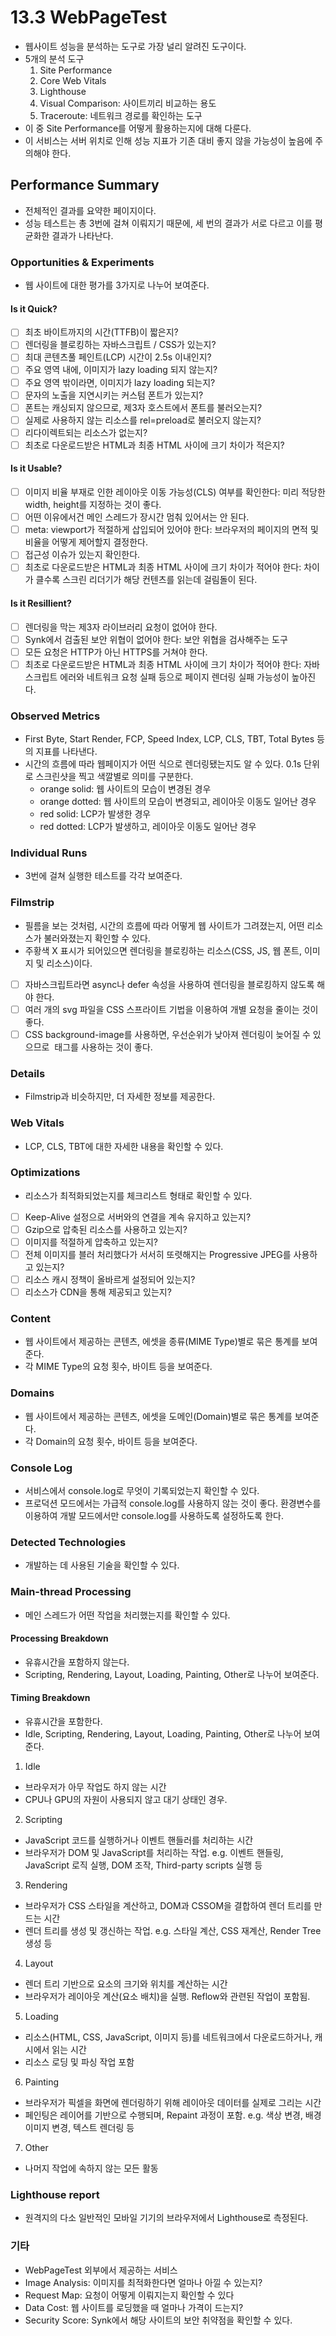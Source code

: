 # 13.3 WebPageTest

- 웹사이트 성능을 분석하는 도구로 가장 널리 알려진 도구이다.
- 5개의 분석 도구
  1.  Site Performance
  2.  Core Web Vitals
  3.  Lighthouse
  4.  Visual Comparison: 사이트끼리 비교하는 용도
  5.  Traceroute: 네트워크 경로를 확인하는 도구
- 이 중 Site Performance를 어떻게 활용하는지에 대해 다룬다.
- 이 서비스는 서버 위치로 인해 성능 지표가 기존 대비 좋지 않을 가능성이 높음에 주의해야 한다.

## Performance Summary

- 전체적인 결과를 요약한 페이지이다.
- 성능 테스트는 총 3번에 걸쳐 이뤄지기 때문에, 세 번의 결과가 서로 다르고 이를 평균화한 결과가 나타난다.

### Opportunities & Experiments

- 웹 사이트에 대한 평가를 3가지로 나누어 보여준다.

#### Is it Quick?

- [ ] 최초 바이트까지의 시간(TTFB)이 짧은지?
- [ ] 렌더링을 블로킹하는 자바스크립트 / CSS가 있는지?
- [ ] 최대 콘텐츠풀 페인트(LCP) 시간이 2.5s 이내인지?
- [ ] 주요 영역 내에, 이미지가 lazy loading 되지 않는지?
- [ ] 주요 영역 밖이라면, 이미지가 lazy loading 되는지?
- [ ] 문자의 노출을 지연시키는 커스텀 폰트가 있는지?
- [ ] 폰트는 캐싱되지 않으므로, 제3자 호스트에서 폰트를 불러오는지?
- [ ] 실제로 사용하지 않는 리소스를 rel=preload로 불러오지 않는지?
- [ ] 리다이렉트되는 리소스가 없는지?
- [ ] 최초로 다운로드받은 HTML과 최종 HTML 사이에 크기 차이가 적은지?

#### Is it Usable?

- [ ] 이미지 비율 부재로 인한 레이아웃 이동 가능성(CLS) 여부를 확인한다: 미리 적당한 width, height를 지정하는 것이 좋다.
- [ ] 어떤 이유에서건 메인 스레드가 장시간 멈춰 있어서는 안 된다.
- [ ] meta: viewport가 적절하게 삽입되어 있어야 한다: 브라우저의 페이지의 면적 및 비율을 어떻게 제어할지 결정한다.
- [ ] 접근성 이슈가 있는지 확인한다.
- [ ] 최초로 다운로드받은 HTML과 최종 HTML 사이에 크기 차이가 적어야 한다: 차이가 클수록 스크린 리더기가 해당 컨텐츠를 읽는데 걸림돌이 된다.

#### Is it Resillient?

- [ ] 렌더링을 막는 제3자 라이브러리 요청이 없어야 한다.
- [ ] Synk에서 검출된 보안 위협이 없어야 한다: 보안 위협을 검사해주는 도구
- [ ] 모든 요청은 HTTP가 아닌 HTTPS를 거쳐야 한다.
- [ ] 최초로 다운로드받은 HTML과 최종 HTML 사이에 크기 차이가 적어야 한다: 자바스크립트 에러와 네트워크 요청 실패 등으로 페이지 렌더링 실패 가능성이 높아진다.

### Observed Metrics

- First Byte, Start Render, FCP, Speed Index, LCP, CLS, TBT, Total Bytes 등의 지표를 나타낸다.
- 시간의 흐름에 따라 웹페이지가 어떤 식으로 렌더링됐는지도 알 수 있다. 0.1s 단위로 스크린샷을 찍고 색깔별로 의미를 구분한다.
  - orange solid: 웹 사이트의 모습이 변경된 경우
  - orange dotted: 웹 사이트의 모습이 변경되고, 레이아웃 이동도 일어난 경우
  - red solid: LCP가 발생한 경우
  - red dotted: LCP가 발생하고, 레이아웃 이동도 일어난 경우

### Individual Runs

- 3번에 걸쳐 실행한 테스트를 각각 보여준다.

### Filmstrip

- 필름을 보는 것처럼, 시간의 흐름에 따라 어떻게 웹 사이트가 그려졌는지, 어떤 리소스가 불러와졌는지 확인할 수 있다.
- 주황색 X 표시가 되어있으면 렌더링을 블로킹하는 리소스(CSS, JS, 웹 폰트, 이미지 및 리소스)이다.
- [ ] 자바스크립트라면 async나 defer 속성을 사용하여 렌더링을 블로킹하지 않도록 해야 한다.
- [ ] 여러 개의 svg 파일을 CSS 스프라이트 기법을 이용하여 개별 요청을 줄이는 것이 좋다.
- [ ] CSS background-image를 사용하면, 우선순위가 낮아져 렌더링이 늦어질 수 있으므로 <img> 태그를 사용하는 것이 좋다.

### Details

- Filmstrip과 비슷하지만, 더 자세한 정보를 제공한다.

### Web Vitals

- LCP, CLS, TBT에 대한 자세한 내용을 확인할 수 있다.

### Optimizations

- 리소스가 최적화되었는지를 체크리스트 형태로 확인할 수 있다.
- [ ] Keep-Alive 설정으로 서버와의 연결을 계속 유지하고 있는지?
- [ ] Gzip으로 압축된 리소스를 사용하고 있는지?
- [ ] 이미지를 적절하게 압축하고 있는지?
- [ ] 전체 이미지를 블러 처리했다가 서서히 또렷해지는 Progressive JPEG를 사용하고 있는지?
- [ ] 리소스 캐시 정책이 올바르게 설정되어 있는지?
- [ ] 리소스가 CDN을 통해 제공되고 있는지?

### Content

- 웹 사이트에서 제공하는 콘텐츠, 에셋을 종류(MIME Type)별로 묶은 통계를 보여준다.
- 각 MIME Type의 요청 횟수, 바이트 등을 보여준다.

### Domains

- 웹 사이트에서 제공하는 콘텐츠, 에셋을 도메인(Domain)별로 묶은 통계를 보여준다.
- 각 Domain의 요청 횟수, 바이트 등을 보여준다.

### Console Log

- 서비스에서 console.log로 무엇이 기록되었는지 확인할 수 있다.
- 프로덕션 모드에서는 가급적 console.log를 사용하지 않는 것이 좋다. 환경변수를 이용하여 개발 모드에서만 console.log를 사용하도록 설정하도록 한다.

### Detected Technologies

- 개발하는 데 사용된 기술을 확인할 수 있다.

### Main-thread Processing

- 메인 스레드가 어떤 작업을 처리했는지를 확인할 수 있다.

#### Processing Breakdown

- 유휴시간을 포함하지 않는다.
- Scripting, Rendering, Layout, Loading, Painting, Other로 나누어 보여준다.

#### Timing Breakdown

- 유휴시간을 포함한다.
- Idle, Scripting, Rendering, Layout, Loading, Painting, Other로 나누어 보여준다.

1. Idle

- 브라우저가 아무 작업도 하지 않는 시간
- CPU나 GPU의 자원이 사용되지 않고 대기 상태인 경우.

2. Scripting

- JavaScript 코드를 실행하거나 이벤트 핸들러를 처리하는 시간
- 브라우저가 DOM 및 JavaScript를 처리하는 작업. e.g. 이벤트 핸들링, JavaScript 로직 실행, DOM 조작, Third-party scripts 실행 등

3. Rendering

- 브라우저가 CSS 스타일을 계산하고, DOM과 CSSOM을 결합하여 렌더 트리를 만드는 시간
- 렌더 트리를 생성 및 갱신하는 작업. e.g. 스타일 계산, CSS 재계산, Render Tree 생성 등

4. Layout

- 렌더 트리 기반으로 요소의 크기와 위치를 계산하는 시간
- 브라우저가 레이아웃 계산(요소 배치)을 실행. Reflow와 관련된 작업이 포함됨.

5. Loading

- 리소스(HTML, CSS, JavaScript, 이미지 등)를 네트워크에서 다운로드하거나, 캐시에서 읽는 시간
- 리소스 로딩 및 파싱 작업 포함

6. Painting

- 브라우저가 픽셀을 화면에 렌더링하기 위해 레이아웃 데이터를 실제로 그리는 시간
- 페인팅은 레이어를 기반으로 수행되며, Repaint 과정이 포함. e.g. 색상 변경, 배경 이미지 변경, 텍스트 렌더링 등

7. Other

- 나머지 작업에 속하지 않는 모든 활동

### Lighthouse report

- 원격지의 다소 일반적인 모바일 기기의 브라우저에서 Lighthouse로 측정된다.

### 기타

- WebPageTest 외부에서 제공하는 서비스
- Image Analysis: 이미지를 최적화한다면 얼마나 아낄 수 있는지?
- Request Map: 요청이 어떻게 이뤄지는지 확인할 수 있다
- Data Cost: 웹 사이트를 로딩했을 때 얼마나 가격이 드는지?
- Security Score: Synk에서 해당 사이트의 보안 취약점을 확인할 수 있다.
